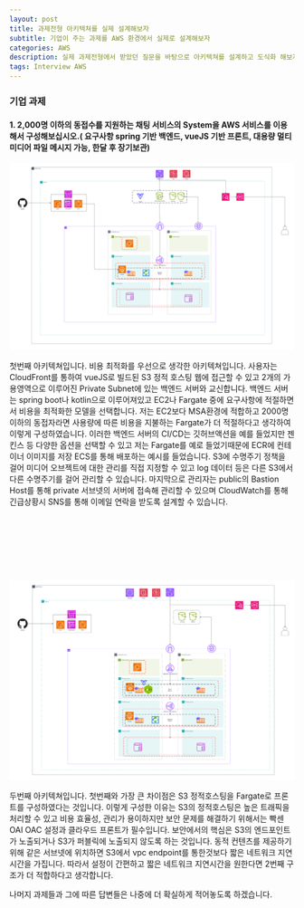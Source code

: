 ```yaml
---
layout: post
title: 과제전형 아키텍쳐를 실제 설계해보자
subtitle: 기업이 주는 과제를 AWS 환경에서 실제로 설계해보자
categories: AWS
description: 실제 과제전형에서 받았던 질문을 바탕으로 아키텍쳐를 설계하고 도식화 해보자(Let's design and diagram the architecture based on questions received in actual corporate assignments)
tags: Interview AWS
---
```


### 기업 과제


#### 1. 2,000명 이하의 동접수를 지원하는 채팅 서비스의 System을 AWS 서비스를 이용해서 구성해보십시오.( 요구사항 spring 기반 백엔드, vueJS 기반 프론트, 대용량 멀티미디어 파일 메시지 가능, 한달 후 장기보관)
![Archi1](/assets/images/2024-07-10/Archi1.png)

첫번째 아키텍쳐입니다. 비용 최적화를 우선으로 생각한 아키텍쳐입니다. 사용자는 CloudFront를 통하여 vueJS로 빌드된 S3 정적 호스팅 웹에 접근할 수 있고 2개의 가용영역으로 이루어진 Private Subnet에 있는 백엔드 서버와 교신합니다. 백엔드 서버는 spring boot나 kotlin으로 이루어져있고 EC2나 Fargate 중에 요구사항에 적절하면서 비용을 최적화한 모델을 선택합니다. 저는 
EC2보다 MSA환경에 적합하고 2000명 이하의 동접자라면 사용량에 따른 비용을 지불하는 Fargate가 더 적절하다고 생각하여 이렇게 구성하였습니다. 이러한 백엔드 서버의 CI/CD는 깃허브액션을 예를 들었지만 젠킨스 등 다양한 옵션을 선택할 수 있고 저는 Fargate를 예로 들었기때문에 ECR에 컨테이너 이미지를 저장 ECS를 통해 배포하는 예시를 들었습니다. S3에 수명주기 정책을 걸어 미디어 오브젝트에 대한 관리를 직접 지정할 수 있고 log 데이터 등은 다른 S3에서 다른 수명주기를 걸어 관리할 수 있습니다. 마지막으로 관리자는 public의 Bastion Host를 통해 
private 서브넷의 서버에 접속해 관리할 수 있으며 CloudWatch를 통해 긴급상황시 SNS를 통해 이메일 연락을 받도록 설계할 수 있습니다.

<br><br><br><br><br><br>

![Archi1](/assets/images/2024-07-10/Archi2.png)

두번째 아키텍쳐입니다. 첫번째와 가장 큰 차이점은 S3 정적호스팅을 Fargate로 프론트를 구성하였다는 것입니다. 이렇게 구성한 이유는 S3의 정적호스팅은 높은 트래픽을 처리할 수 있고 비용 효율성, 관리가 용이하지만 보안 문제를 해결하기 위해서는 빡센 OAI OAC 설정과 클라우드 프론트가 필수입니다. 보안에서의 핵심은 S3의 엔드포인트가 노출되거나 S3가 퍼블릭에 노출되지 않도록 하는 것입니다. 동적 컨텐츠를 제공하기 위해 같은 서브넷에 위치하면 S3에서 vpc endpoint를 통한것보다 짧은 네트워크 지연시간을 가집니다. 따라서 설정이 간편하고 짧은 네트워크 지연시간을 원한다면 2번째 구조가 더 적합하다고 생각합니다.

나머지 과제들과 그에 따른 답변들은 나중에 더 확실하게 적어놓도록 하겠습니다.